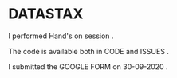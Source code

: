 # DATASTAX

I performed Hand's on session .

The code is available both in CODE and ISSUES . 

I submitted the GOOGLE FORM on 30-09-2020 .

